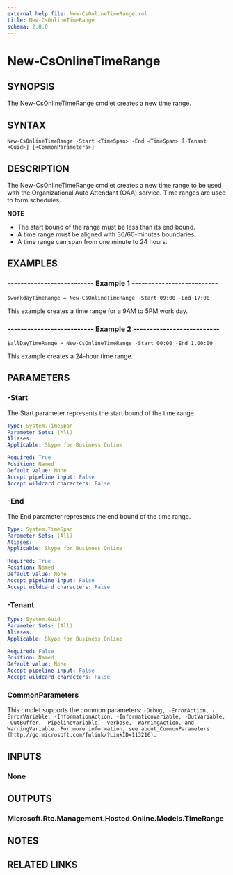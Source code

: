```yaml
---
external help file: New-CsOnlineTimeRange.xml
title: New-CsOnlineTimeRange
schema: 2.0.0
---
```


# New-CsOnlineTimeRange

## SYNOPSIS
The New-CsOnlineTimeRange cmdlet creates a new time range.

## SYNTAX

```
New-CsOnlineTimeRange -Start <TimeSpan> -End <TimeSpan> [-Tenant <Guid>] [<CommonParameters>]
```

## DESCRIPTION
The New-CsOnlineTimeRange cmdlet creates a new time range to be used with the Organizational Auto Attendant (OAA) service. Time ranges are used to form schedules.

**NOTE**
- The start bound of the range must be less than its end bound.
- A time range must be aligned with 30/60-minutes boundaries.
- A time range can span from one minute to 24 hours.
 

## EXAMPLES

### -------------------------- Example 1 --------------------------
```
$workdayTimeRange = New-CsOnlineTimeRange -Start 09:00 -End 17:00
```

This example creates a time range for a 9AM to 5PM work day.

### -------------------------- Example 2 --------------------------
```
$allDayTimeRange = New-CsOnlineTimeRange -Start 00:00 -End 1.00:00
```

This example creates a 24-hour time range.


## PARAMETERS

### -Start
The Start parameter represents the start bound of the time range.

```yaml
Type: System.TimeSpan
Parameter Sets: (All)
Aliases: 
Applicable: Skype for Business Online

Required: True
Position: Named
Default value: None
Accept pipeline input: False
Accept wildcard characters: False
```

### -End
The End parameter represents the end bound of the time range.

```yaml
Type: System.TimeSpan
Parameter Sets: (All)
Aliases: 
Applicable: Skype for Business Online

Required: True
Position: Named
Default value: None
Accept pipeline input: False
Accept wildcard characters: False
```

### -Tenant

```yaml
Type: System.Guid
Parameter Sets: (All)
Aliases: 
Applicable: Skype for Business Online

Required: False
Position: Named
Default value: None
Accept pipeline input: False
Accept wildcard characters: False
```

### CommonParameters
This cmdlet supports the common parameters: `-Debug, -ErrorAction, -ErrorVariable, -InformationAction, -InformationVariable, -OutVariable, -OutBuffer, -PipelineVariable, -Verbose, -WarningAction, and -WarningVariable. For more information, see about_CommonParameters (http://go.microsoft.com/fwlink/?LinkID=113216).`

## INPUTS

### None


## OUTPUTS

### Microsoft.Rtc.Management.Hosted.Online.Models.TimeRange


## NOTES

## RELATED LINKS

